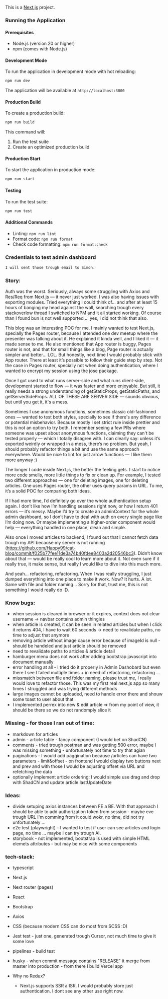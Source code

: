 This is a [Next.js](https://nextjs.org) project.

### Running the Application

#### Prerequisites

- Node.js (version 20 or higher)
- npm (comes with Node.js)

#### Development Mode

To run the application in development mode with hot reloading:

```bash
npm run dev
```

The application will be available at `http://localhost:3000`

#### Production Build

To create a production build:

```bash
npm run build
```

This command will:

1. Run the test suite
2. Create an optimized production build

#### Production Start

To start the application in production mode:

```bash
npm run start
```

#### Testing

To run the test suite:

```bash
npm run test
```

#### Additional Commands

- Linting: `npm run lint`
- Format code: `npm run format`
- Check code formatting: `npm run format:check`

### Credentials to test admin dashboard

```bash
I will sent those trough email to Simon.
```

### Story:

Auth was the worst. Seriously, always some struggling with Axios and Res/Req from Next.js — it never just worked. I was also having issues with exporting modules. Tried everything I could think of... and after at least 15 hours of banging my head against the wall, searching trough every stackoverlow thread I switched to NPM and it all started working. Of course than I found bun is not well supported ... yes, I did not think that also.

This blog was an interesting POC for me. I mainly wanted to test Next.js, specially the Pages router, because I attended one dev meetup where the presenter was talking about it. He explained it kinda well, and I liked it — it made sense to me. He also mentioned that App router is buggy, Pages router is not, and that for small things like a blog, Page router is actually simpler and better... LOL. But honestly, next time I would probably stick with App router. There at least it’s possible to follow their guide step by step. Not the case in Pages router, specially not when doing authentication, where I wanted to encrypt my session using the jose package.

Once I got used to what runs server-side and what runs client-side, development started to flow — it was faster and more enjoyable. But still, it really needs a strong understanding of getStaticProps, getStaticPaths, and getServerSideProps. ALL OF THESE ARE SERVER SIDE — sounds obvious, but until you get it, it's a mess.

Sometimes I use anonymous functions, sometimes classic old-fashioned ones — wanted to test both styles, specially to see if there's any difference or potential misbehavior. Because mostly I set strict rule inside prettier and this is not an option to try both. I remember seeing a few PRs where someone was upset about anonymous functions, claiming they can't be tested properly — which I totally disagree with. I can clearly say: unless it’s exported weirdly or wrapped in a mess, there’s no problem. But yeah, I should probably refactor things a bit and use the same approach everywhere. Would be nice to lint for just arrow functions — I like them more anyway :)

The longer I code inside Next.js, the better the feeling gets. I start to notice more code smells, more little things to fix or clean up. For example, I tested two different approaches — one for deleting images, one for deleting articles. One uses Pages router, the other uses query params in URL. To me, it’s a solid POC for comparing both ideas.

If I had more time, I’d definitely go over the whole authentication setup again. I don’t like how I’m handling sessions right now, or how I return 401 errors — it’s messy. Maybe I’d try to create an adminContext for the whole admin dashboard, so I don’t have to deal with auth on every single page like I’m doing now. Or maybe implementing a higher-order component would help — everything handled in one place, clean and simple.

Also once I moved articles to backend, I found out that I cannot fetch data trough my API because my server is not running (https://github.com/Happy99/cat-blog/commit/f025b77fee11de3a74b40fdee8403a2d20546bc3). Didn’t know about that — would be really cool to learn more about it. Not even sure if it really true, it make sense, but really I would like to dive into this much more.

And yeah… refactoring, refactoring. When I was really struggling, I just dumped everything into one place to make it work. Now? It hurts. A lot. Same with file and folder naming...
Sorry for that, trust me, this is not something I would really do :D.

### Know bugs:

- when session is cleared in browser or it expires, context does not clear username -> navbar contains admin thingies
- when article is created, it can be seen in related articles but when I click it returns 404, I have to wait 60 seconds -> need to revalidate paths, no time to adjust that anymore
- removing article without image cause error because of imageId is null - should be handeled and just article should be removed
- need to revalidate paths to articles & article detail
- hamburger menu does not work after adding bootstrap javascript into document manually
- error handling at all - I tried do it properly in Admin Dashobard but even there I see I failed multiple times + in need of refactoring, refactoring ...
- missmatch between file and folder naming, please trust me, I really would love to refactor those. This was my first real next.js app so many times I struggled and was trying different methods
- large images cannot be uploaded, need to handle error there and shouw some toast to user about that
- I implemented perrex into new & edit article => from my point of view, it should be there so we do not randomply slice it

### Missing - for those I ran out of time:

- markdown for articles
- admin - article table - fancy component (I would bet on ShadCN)
- comments - tried trough postman and was getting 500 error, maybe I was missing something - unfortunately not time to try that agian
- paginations - I would add paggination because /articles can have two parameters - limit&offset - on frontend I would display two buttons next and prev and with those I would be adjusting offset via URL and refetching the data
- optionally implement article ordering: I would simple use drag and drop with ShadCN and update article.lastUpdateDate

### Ideas:

- divide setuping axios instances between FE a BE. With that approach I should be able to add authorization token from session - maybe eve trough URL I'm comming from it could wokr, no time, did not try unfortunately ...
- e2e test (playwright) - I wanted to test if user can see articles and login page, no time ... maybe I can try trough AI.
- storybook - not implemented, bootstrap is used with simple HTML elemets attributes - but may be nice with some components

### tech-stack:

- typescript
- Next.js
- Next router (pages)
- React
- Bootstrap
- Axios
- CSS (because modern CSS can do most from SCSS :D)

- Jest test - just one, generated trough Cursor, not much time to give it some love
- pipelines - build test
- husky - when commit message contains "RELEASE" it merge from master into production - from there I build Vercel app

- Why no Redux?
  - Next.js supports SSR a ISR. I would probably store just authentication.
    I dont see any other use right now.
